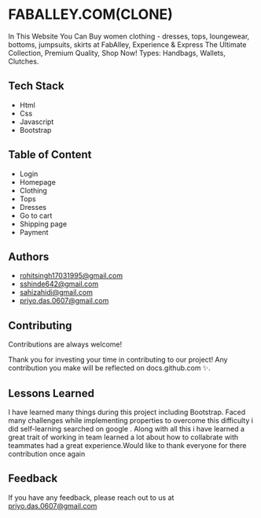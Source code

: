 
# FABALLEY.COM(CLONE)
In This Website You Can Buy women clothing - dresses, tops, loungewear, bottoms, jumpsuits, skirts at FabAlley, Experience & Express The Ultimate Collection, Premium Quality, Shop Now!  Types: Handbags, Wallets, Clutches.


## Tech Stack

* Html
* Css
* Javascript
* Bootstrap
## Table of Content
* Login
* Homepage
* Clothing
* Tops
* Dresses
* Go to cart
* Shipping page
* Payment

## Authors

- [rohitsingh17031995@gmail.com](https://github.com/Rohit24-code)
- [sshinde642@gmail.com](https://github.com/sudarshan1309)
- [sahizahidi@gmail.com](https://github.com/SahiZahidi)
- [priyo.das.0607@gmail.com](https://github.com/priyodas1997)

## Contributing

Contributions are always welcome!

Thank you for investing your time in contributing to our project! Any contribution you make will be reflected on docs.github.com ✨.


## Lessons Learned

I have learned  many things during this project including Bootstrap. Faced many challenges while implementing properties to overcome this difficulty i did self-learning searched on google . 
Along with all this i have learned a great trait of working in team learned a lot about how to collabrate with teammates had a great experience.Would like to thank everyone for there contribution once again


## Feedback

If you have any feedback, please reach out to us at priyo.das.0607@gmail.com

